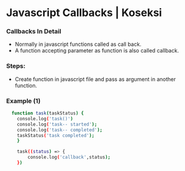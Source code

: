 # Javascript Callbacks | Koseksi 

### Callbacks In Detail
- Normally in javascript functions called as call back. 
- A function accepting parameter as function is also called callback.

### Steps:
- Create function in javascript file and pass as argument in another function.

### Example (1)
```bash
  function task(taskStatus) {
    console.log('task()')
    console.log('task-- started');
    console.log('task-- completed');
    taskStatus('task completed');
    }

    task((status) => {
        console.log('callback',status);
    })
```